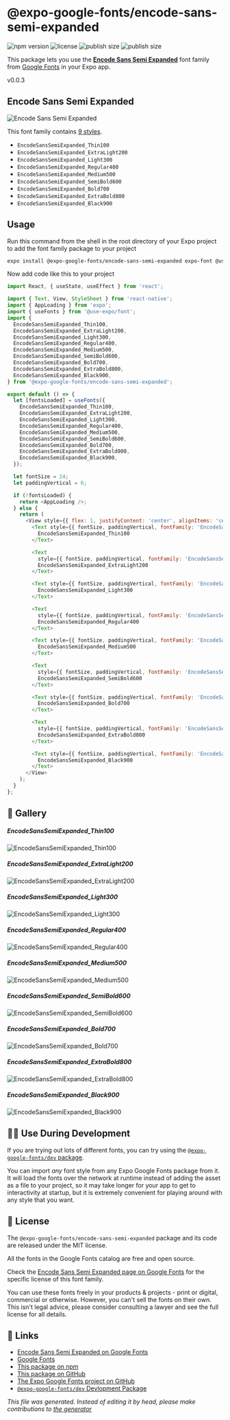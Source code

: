 # @expo-google-fonts/encode-sans-semi-expanded

![npm version](https://flat.badgen.net/npm/v/@expo-google-fonts/encode-sans-semi-expanded)
![license](https://flat.badgen.net/github/license/expo/google-fonts)
![publish size](https://flat.badgen.net/packagephobia/install/@expo-google-fonts/encode-sans-semi-expanded)
![publish size](https://flat.badgen.net/packagephobia/publish/@expo-google-fonts/encode-sans-semi-expanded)

This package lets you use the [**Encode Sans Semi Expanded**](https://fonts.google.com/specimen/Encode+Sans+Semi+Expanded) font family from [Google Fonts](https://fonts.google.com/) in your Expo app.

v0.0.3

## Encode Sans Semi Expanded

![Encode Sans Semi Expanded](./font-family.png)

This font family contains [9 styles](#gallery).

- `EncodeSansSemiExpanded_Thin100`
- `EncodeSansSemiExpanded_ExtraLight200`
- `EncodeSansSemiExpanded_Light300`
- `EncodeSansSemiExpanded_Regular400`
- `EncodeSansSemiExpanded_Medium500`
- `EncodeSansSemiExpanded_SemiBold600`
- `EncodeSansSemiExpanded_Bold700`
- `EncodeSansSemiExpanded_ExtraBold800`
- `EncodeSansSemiExpanded_Black900`

## Usage

Run this command from the shell in the root directory of your Expo project to add the font family package to your project
```sh
expo install @expo-google-fonts/encode-sans-semi-expanded expo-font @use-expo/font
```

Now add code like this to your project
```js
import React, { useState, useEffect } from 'react';

import { Text, View, StyleSheet } from 'react-native';
import { AppLoading } from 'expo';
import { useFonts } from '@use-expo/font';
import {
  EncodeSansSemiExpanded_Thin100,
  EncodeSansSemiExpanded_ExtraLight200,
  EncodeSansSemiExpanded_Light300,
  EncodeSansSemiExpanded_Regular400,
  EncodeSansSemiExpanded_Medium500,
  EncodeSansSemiExpanded_SemiBold600,
  EncodeSansSemiExpanded_Bold700,
  EncodeSansSemiExpanded_ExtraBold800,
  EncodeSansSemiExpanded_Black900,
} from '@expo-google-fonts/encode-sans-semi-expanded';

export default () => {
  let [fontsLoaded] = useFonts({
    EncodeSansSemiExpanded_Thin100,
    EncodeSansSemiExpanded_ExtraLight200,
    EncodeSansSemiExpanded_Light300,
    EncodeSansSemiExpanded_Regular400,
    EncodeSansSemiExpanded_Medium500,
    EncodeSansSemiExpanded_SemiBold600,
    EncodeSansSemiExpanded_Bold700,
    EncodeSansSemiExpanded_ExtraBold800,
    EncodeSansSemiExpanded_Black900,
  });

  let fontSize = 24;
  let paddingVertical = 6;

  if (!fontsLoaded) {
    return <AppLoading />;
  } else {
    return (
      <View style={{ flex: 1, justifyContent: 'center', alignItems: 'center' }}>
        <Text style={{ fontSize, paddingVertical, fontFamily: 'EncodeSansSemiExpanded_Thin100' }}>
          EncodeSansSemiExpanded_Thin100
        </Text>

        <Text
          style={{ fontSize, paddingVertical, fontFamily: 'EncodeSansSemiExpanded_ExtraLight200' }}>
          EncodeSansSemiExpanded_ExtraLight200
        </Text>

        <Text style={{ fontSize, paddingVertical, fontFamily: 'EncodeSansSemiExpanded_Light300' }}>
          EncodeSansSemiExpanded_Light300
        </Text>

        <Text
          style={{ fontSize, paddingVertical, fontFamily: 'EncodeSansSemiExpanded_Regular400' }}>
          EncodeSansSemiExpanded_Regular400
        </Text>

        <Text style={{ fontSize, paddingVertical, fontFamily: 'EncodeSansSemiExpanded_Medium500' }}>
          EncodeSansSemiExpanded_Medium500
        </Text>

        <Text
          style={{ fontSize, paddingVertical, fontFamily: 'EncodeSansSemiExpanded_SemiBold600' }}>
          EncodeSansSemiExpanded_SemiBold600
        </Text>

        <Text style={{ fontSize, paddingVertical, fontFamily: 'EncodeSansSemiExpanded_Bold700' }}>
          EncodeSansSemiExpanded_Bold700
        </Text>

        <Text
          style={{ fontSize, paddingVertical, fontFamily: 'EncodeSansSemiExpanded_ExtraBold800' }}>
          EncodeSansSemiExpanded_ExtraBold800
        </Text>

        <Text style={{ fontSize, paddingVertical, fontFamily: 'EncodeSansSemiExpanded_Black900' }}>
          EncodeSansSemiExpanded_Black900
        </Text>
      </View>
    );
  }
};

```

## 🔡 Gallery

##### EncodeSansSemiExpanded_Thin100
![EncodeSansSemiExpanded_Thin100](./dac238a8febf393531eee30878adc66774dcd33b426136f91db2c3094cdbbc87.ttf.png)

##### EncodeSansSemiExpanded_ExtraLight200
![EncodeSansSemiExpanded_ExtraLight200](./a57cc45a15668d01ed3de253cf2cdf14b05212ccf8f5ed876ecdf23610598f7d.ttf.png)

##### EncodeSansSemiExpanded_Light300
![EncodeSansSemiExpanded_Light300](./9ce3f3d0f672e4bdcd7688f38c1ba9cb57ed89bab6f5028da4bb87ed3407edd2.ttf.png)

##### EncodeSansSemiExpanded_Regular400
![EncodeSansSemiExpanded_Regular400](./7e3397e73831600b41c8b2381dae7b2f9fbaf91ad2dd7eda631a23dcfa4b9d95.ttf.png)

##### EncodeSansSemiExpanded_Medium500
![EncodeSansSemiExpanded_Medium500](./3fe7f827d5bc65690cf565f4e5a7662f8ae67d2871679b9cd6e8551a94ad4faa.ttf.png)

##### EncodeSansSemiExpanded_SemiBold600
![EncodeSansSemiExpanded_SemiBold600](./1ab6bbce3162ec2c3cdd343f0ff38a4d8988517afb002ad887736c6a2df3a9d1.ttf.png)

##### EncodeSansSemiExpanded_Bold700
![EncodeSansSemiExpanded_Bold700](./35e2e50ea2e448f64fd31c6479eedc42e754710a0efb4e16fb6bc55724dc3b0c.ttf.png)

##### EncodeSansSemiExpanded_ExtraBold800
![EncodeSansSemiExpanded_ExtraBold800](./aff573a59e5988f277836dfe45250f8fb62d9289084f3798c5b8d3adef115da9.ttf.png)

##### EncodeSansSemiExpanded_Black900
![EncodeSansSemiExpanded_Black900](./f945eac695f316de1c89017007aef0369d2d9c13e4564a642da83224ea32e464.ttf.png)


## 👩‍💻 Use During Development

If you are trying out lots of different fonts, you can try using the [`@expo-google-fonts/dev` package](https://github.com/expo/google-fonts/tree/master/font-packages/dev#readme).

You can import *any* font style from any Expo Google Fonts package from it. It will load the fonts
over the network at runtime instead of adding the asset as a file to your project, so it may take longer
for your app to get to interactivity at startup, but it is extremely convenient
for playing around with any style that you want.

## 📖 License

The `@expo-google-fonts/encode-sans-semi-expanded` package and its code are released under the MIT license.

All the fonts in the Google Fonts catalog are free and open source.

Check the [Encode Sans Semi Expanded page on Google Fonts](https://fonts.google.com/specimen/Encode+Sans+Semi+Expanded) for the specific license of this font family.

You can use these fonts freely in your products & projects - print or digital, commercial or otherwise. However, you can't sell the fonts on their own. This isn't legal advice, please consider consulting a lawyer and see the full license for all details.

## 🔗 Links

- [Encode Sans Semi Expanded on Google Fonts](https://fonts.google.com/specimen/Encode+Sans+Semi+Expanded)
- [Google Fonts](https://fonts.google.com/)
- [This package on npm](https://www.npmjs.com/package/@expo-google-fonts/encode-sans-semi-expanded)
- [This package on GitHub](https://github.com/expo/google-fonts/tree/master/font-packages/encode-sans-semi-expanded)
- [The Expo Google Fonts project on GitHub](https://github.com/expo/google-fonts)
- [`@expo-google-fonts/dev` Devlopment Package](https://github.com/expo/google-fonts/tree/master/font-packages/dev)


*This file was generated. Instead of editing it by head, please make contributions to [the generator](https://github.com/expo/google-fonts/tree/master/packages/generator)*

